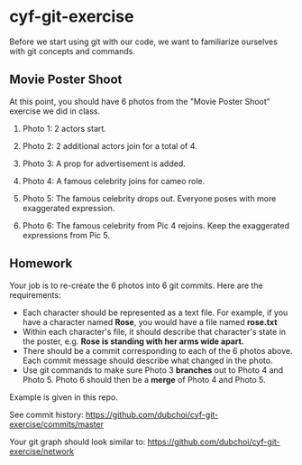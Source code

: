 # cyf-git-exercise

Before we start using git with our code, we want to familiarize ourselves with git concepts and commands.

## Movie Poster Shoot

At this point, you should have 6 photos from the "Movie Poster Shoot" exercise we did in class.

1. Photo 1: 2 actors start.

2. Photo 2: 2 additional actors join for a total of 4.

3. Photo 3: A prop for advertisement is added.

4. Photo 4: A famous celebrity joins for cameo role.

5. Photo 5: The famous celebrity drops out. Everyone poses with more exaggerated expression.

6. Photo 6: The famous celebrity from Pic 4 rejoins. Keep the exaggerated expressions from Pic 5.

## Homework

Your job is to re-create the 6 photos into 6 git commits.
Here are the requirements:
- Each character should be represented as a text file. For example, if you have a character named **Rose**, you would have a file named **rose.txt**
- Within each character's file, it should describe that character's state in the poster, e.g. **Rose is standing with her arms wide apart.**
- There should be a commit corresponding to each of the 6 photos above. Each commit message should describe what changed in the photo.
- Use git commands to make sure Photo 3 **branches** out to Photo 4 and Photo 5. Photo 6 should then be a **merge** of Photo 4 and Photo 5. 

Example is given in this repo.

See commit history: https://github.com/dubchoi/cyf-git-exercise/commits/master

Your git graph should look similar to: https://github.com/dubchoi/cyf-git-exercise/network

